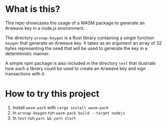 # What is this?

This repo showcases the usage of a WASM package to generate an Arweave key in a node.js
environment.

The directory `arsnap-keygen` is a Rust library containing a single function `keygen`
that generate an Arweave key. It takes as an argument an array of 32 bytes representing the seed
that will be used to generate the key in a deterministic manner.

A simple npm package is also included in the directory `test` that illustrate how such a library
could be used to create an Arweave key and sign transactions with it.

# How to try this project

1. Install `wasm-pack` with `cargo install wasm-pack`
1. In `arsnap-keygen` run `wasm-pack build --target nodejs`
1. In `test` run `yarn && yarn start`
